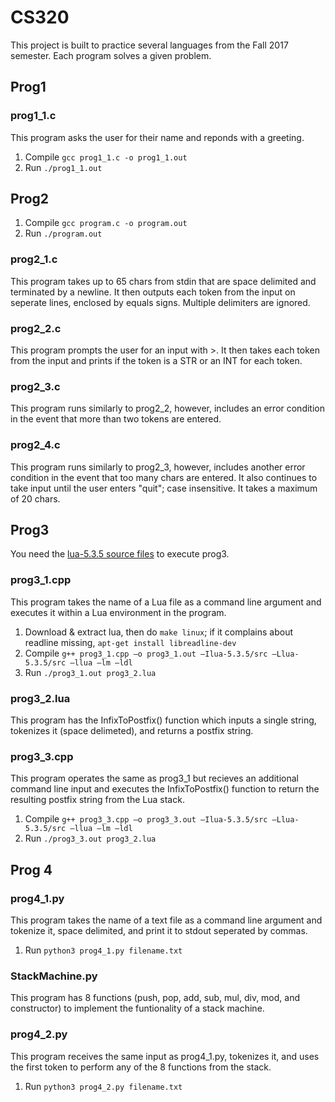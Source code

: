 # CS320
This project is built to practice several languages from the Fall 2017 semester. Each program solves a given problem.

## Prog1

### prog1_1.c
This program asks the user for their name and reponds with a greeting.
1. Compile `gcc prog1_1.c -o prog1_1.out`
2. Run `./prog1_1.out`

## Prog2
1. Compile `gcc program.c -o program.out`
2. Run `./program.out`

### prog2_1.c
This program takes up to 65 chars from stdin that are space delimited and terminated by a newline. It then outputs each token from the input on seperate lines, enclosed by equals signs. Multiple delimiters are ignored.

### prog2_2.c
This program prompts the user for an input with >. It then takes each token from the input and prints if the token is a STR or an INT for each token.

### prog2_3.c
This program runs similarly to prog2_2, however, includes an error condition in the event that more than two tokens are entered.

### prog2_4.c
This program runs similarly to prog2_3, however, includes another error condition in the event that too many chars are entered. It also continues to take input until the user enters "quit"; case insensitive. It takes a maximum of 20 chars.

## Prog3
You need the [lua-5.3.5 source files](https://www.lua.org/download.html) to execute prog3.

### prog3_1.cpp
This program takes the name of a Lua file as a command line argument and executes it within a Lua environment in the program.
1. Download & extract lua, then do `make linux`; if it complains about readline missing, `apt-get install libreadline-dev`
2. Compile `g++ prog3_1.cpp –o prog3_1.out –Ilua-5.3.5/src –Llua-5.3.5/src –llua –lm –ldl`
3. Run `./prog3_1.out prog3_2.lua`

### prog3_2.lua
This program has the InfixToPostfix() function which inputs a single string, tokenizes it (space delimeted), and returns a postfix string.

### prog3_3.cpp
This program operates the same as prog3_1 but recieves an additional command line input and executes the InfixToPostfix() function to return the resulting postfix string from the Lua stack.
1. Compile `g++ prog3_3.cpp –o prog3_3.out –Ilua-5.3.5/src –Llua-5.3.5/src –llua –lm –ldl`
2. Run `./prog3_3.out prog3_2.lua`

## Prog 4

### prog4_1.py
This program takes the name of a text file as a command line argument and tokenize it, space delimited, and print it to stdout seperated by commas.
1. Run `python3 prog4_1.py filename.txt`

### StackMachine.py
This program has 8 functions (push, pop, add, sub, mul, div, mod, and constructor) to implement the funtionality of a stack machine.

### prog4_2.py
This program receives the same input as prog4_1.py, tokenizes it, and uses the first token to perform any of the 8 functions from the stack.
1. Run `python3 prog4_2.py filename.txt`
